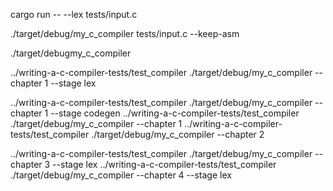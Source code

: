cargo run -- --lex tests/input.c


./target/debug/my_c_compiler tests/input.c --keep-asm

 ./target/debugmy_c_compiler

 ../writing-a-c-compiler-tests/test_compiler ./target/debug/my_c_compiler --chapter 1 --stage lex
 
 ../writing-a-c-compiler-tests/test_compiler ./target/debug/my_c_compiler --chapter 1 --stage codegen
 ../writing-a-c-compiler-tests/test_compiler ./target/debug/my_c_compiler --chapter 1 
 ../writing-a-c-compiler-tests/test_compiler ./target/debug/my_c_compiler --chapter 2 


 ../writing-a-c-compiler-tests/test_compiler ./target/debug/my_c_compiler --chapter 3 --stage lex
 ../writing-a-c-compiler-tests/test_compiler ./target/debug/my_c_compiler --chapter 4 --stage lex
